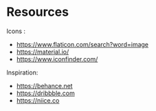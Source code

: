 # Resources

Icons :
  - https://www.flaticon.com/search?word=image
  - https://material.io/
  - https://www.iconfinder.com/
  
Inspiration:
  - https://behance.net
  - https://dribbble.com
  - https://niice.co
